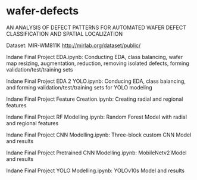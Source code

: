# wafer-defects
AN ANALYSIS OF DEFECT PATTERNS FOR AUTOMATED WAFER DEFECT CLASSIFICATION AND SPATIAL LOCALIZATION

Dataset: MIR-WM811K http://mirlab.org/dataset/public/

Indane Final Project EDA.ipynb: Conducting EDA, class balancing, wafer map resizing, augmentation, reduction, removing isolated defects, forming validation/test/training sets

Indane Final Project EDA 2 YOLO.ipynb: Conducing EDA, class balancing, and forming validation/test/training sets for YOLO modeling

Indane Final Project Feature Creation.ipynb: Creating radial and regional features

Indane Final Project RF Modelling.ipynb: Random Forest Model with radial and regional features

Indane Final Project CNN Modelling.ipynb: Three-block custom CNN Model and results

Indane Final Project Pretrained CNN Modelling.ipynb: MobileNetv2 Model and results

Indane Final Project YOLO Modelling.ipynb: YOLOv10s Model and results
